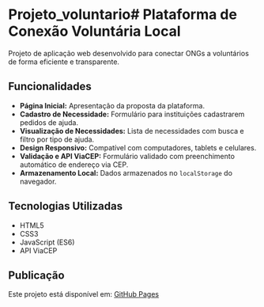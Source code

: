 # Projeto_voluntario# Plataforma de Conexão Voluntária Local

Projeto de aplicação web desenvolvido para conectar ONGs a voluntários de forma eficiente e transparente.

## Funcionalidades

- **Página Inicial:** Apresentação da proposta da plataforma.
- **Cadastro de Necessidade:** Formulário para instituições cadastrarem pedidos de ajuda.
- **Visualização de Necessidades:** Lista de necessidades com busca e filtro por tipo de ajuda.
- **Design Responsivo:** Compatível com computadores, tablets e celulares.
- **Validação e API ViaCEP:** Formulário validado com preenchimento automático de endereço via CEP.
- **Armazenamento Local:** Dados armazenados no `localStorage` do navegador.

## Tecnologias Utilizadas

- HTML5
- CSS3
- JavaScript (ES6)
- API ViaCEP


## Publicação

Este projeto está disponível em: [GitHub Pages](https://seu-usuario.github.io/plataforma-voluntaria)
